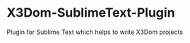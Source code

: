 X3Dom-SublimeText-Plugin
========================

Plugin for Sublime Text which helps to write X3Dom projects
